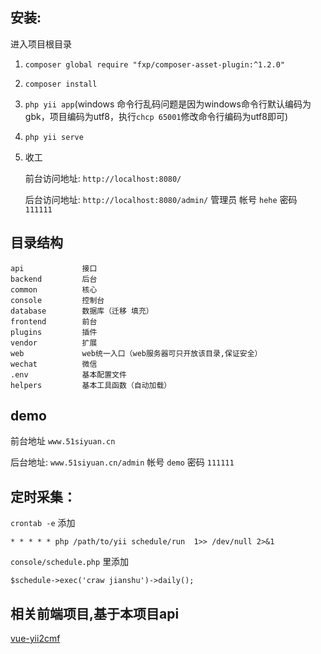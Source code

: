 ## 安装:

进入项目根目录

1. `composer global require "fxp/composer-asset-plugin:^1.2.0"`

2. `composer install` 

3. `php yii app`(windows 命令行乱码问题是因为windows命令行默认编码为gbk，项目编码为utf8，执行`chcp 65001`修改命令行编码为utf8即可)

4. `php yii serve`

5. 收工

    前台访问地址: `http://localhost:8080/`

    后台访问地址: `http://localhost:8080/admin/` 管理员 帐号 `hehe` 密码 `111111`

## 目录结构

```
api             接口
backend         后台
common          核心
console         控制台
database        数据库（迁移 填充）
frontend        前台
plugins         插件
vendor          扩展
web             web统一入口（web服务器可只开放该目录,保证安全）
wechat          微信
.env            基本配置文件
helpers         基本工具函数（自动加载）
```

## demo

前台地址 `www.51siyuan.cn`

后台地址: `www.51siyuan.cn/admin`  帐号 `demo` 密码 `111111`

## 定时采集：

`crontab -e` 添加

`* * * * * php /path/to/yii schedule/run  1>> /dev/null 2>&1`

`console/schedule.php` 里添加

`$schedule->exec('craw jianshu')->daily();`

相关前端项目,基于本项目api
-----------------------

[vue-yii2cmf](https://github.com/yidashi/vue-yii2cmf)


